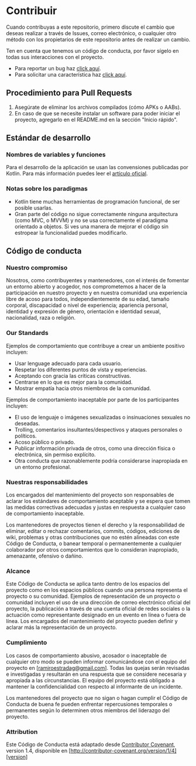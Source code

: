 # Contribuir

Cuando contribuyas a este repositorio, primero discute el cambio que deseas realizar a través de Issues,
correo electrónico, o cualquier otro método con los propietarios de este repositorio antes de realizar un cambio.

Ten en cuenta que tenemos un código de conducta, por favor sígelo en todas sus interacciones con el proyecto.

* Para reportar un bug haz [click aquí](https://github.com/RamiroEda/SAES-para-Alumnos/issues/new?labels=bug&template=issue.md&title=%5BFECHA+EN+YY-MM-DD%5D%3A+%5BTITULO+DEL+ISSUE%5D).
* Para solicitar una característica haz [click aquí](https://github.com/RamiroEda/SAES-para-Alumnos/issues/new?labels=feature&template=feature.md&title=%5BFECHA+EN+YY-MM-DD%5D%3A+%5BTITULO+DEL+ISSUE%5D).

## Procedimiento para Pull Requests

1. Asegúrate de eliminar los archivos compilados (cómo APKs o AABs).
2. En caso de que se necesite instalar un software para poder iniciar el proyecto, agregarlo en el README.md en la sección "Inicio rápido". 

## Estándar de desarrollo

### Nombres de variables y funciones
Para el desarrollo de la aplicación se usan las convensiones publicadas por Kotlin.
Para más información puedes leer el [artículo oficial](https://kotlinlang.org/docs/reference/coding-conventions.html).

### Notas sobre los paradigmas

* Kotlin tiene muchas herramientas de programación funcional, de ser posible usarlas.
* Gran parte del código no sigue correctamente ninguna arquitectura (como MVC, o MVVM) y no se usa correctamente el paradigma orientado a objetos. Si ves una manera de mejorar el código sin estropear la funcionalidad puedes modificarlo.

## Código de conducta

### Nuestro compromiso

Nosotros, como contribuyentes y mantenedores, con el interés de fomentar un entorno abierto y acogedor, nos comprometemos a hacer de la participación en nuestro proyecto y en nuestra comunidad una experiencia libre de acoso para todos, independientemente de su edad, tamaño corporal, discapacidad o nivel de experiencia; apariencia personal, identidad y expresión de género, orientación e identidad sexual, nacionalidad, raza o religión.

### Our Standards

Ejemplos de comportamiento que contribuye a crear un ambiente positivo incluyen:

* Usar lenguage adecuado para cada usuario.
* Respetar los diferentes puntos de vista y experiencias.
* Aceptando con gracia las críticas constructivas.
* Centrarse en lo que es mejor para la comunidad.
* Mostrar empatía hacia otros miembros de la comunidad.

Ejemplos de comportamiento inaceptable por parte de los participantes incluyen:

* El uso de lenguaje o imágenes sexualizadas o insinuaciones sexuales no deseadas.
* Trolling, comentarios insultantes/despectivos y ataques personales o políticos.
* Acoso público o privado.
* Publicar información privada de otros, como una dirección física o electrónica, sin permiso explícito.
* Otra conducta que razonablemente podría considerarse inapropiada en un entorno profesional.

### Nuestras responsabilidades

Los encargados del mantenimiento del proyecto son responsables de aclarar los estándares de comportamiento aceptable y se espera que tomen las medidas correctivas adecuadas y justas en respuesta a cualquier caso de comportamiento inaceptable.

Los mantenedores de proyectos tienen el derecho y la responsabilidad de eliminar, editar o rechazar comentarios, commits, códigos, ediciones de wiki, problemas y otras contribuciones que no estén alineadas con este Código de Conducta, o banear temporal o permanentemente a cualquier colaborador por otros comportamientos que lo consideran inapropiado, amenazante, ofensivo o dañino.

### Alcance

Este Código de Conducta se aplica tanto dentro de los espacios del proyecto como en los espacios públicos cuando una persona representa el proyecto o su comunidad. Ejemplos de representación de un proyecto o comunidad incluyen el uso de una dirección de correo electrónico oficial del proyecto, la publicación a través de una cuenta oficial de redes sociales o la actuación como representante designado en un evento en línea o fuera de línea. Los encargados del mantenimiento del proyecto pueden definir y aclarar más la representación de un proyecto.

### Cumplimiento

Los casos de comportamiento abusivo, acosador o inaceptable de cualquier otro modo se pueden informar comunicándose con el equipo del proyecto en [ramiroestradag@gmail.com]. Todas las quejas serán revisadas e investigadas y resultarán en una respuesta que se considere necesaria y apropiada a las circunstancias. El equipo del proyecto está obligado a mantener la confidencialidad con respecto al informante de un incidente.

Los mantenedores del proyecto que no sigan o hagan cumplir el Código de Conducta de buena fe pueden enfrentar repercusiones temporales o permanentes según lo determinen otros miembros del liderazgo del proyecto.

### Attribution

Este Código de Conducta está adaptado desde [Contributor Covenant][homepage], version 1.4,
disponible en [http://contributor-covenant.org/version/1/4][version]

[homepage]: http://contributor-covenant.org
[version]: http://contributor-covenant.org/version/1/4/